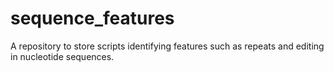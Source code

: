 # sequence_features
A repository to store scripts identifying features such as repeats and editing in nucleotide sequences.

